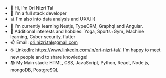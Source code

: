 - 👋 Hi, I’m Ori Nizri Tal
- 👀 I’m a full stack developer
- :bar_chart: I'm also into data analysis and UX/UI:)
- 🌱 I’m currently learning Nestjs, TypeORM, Graphql and Angular.
- :art: Additional interests and hobbies: Yoga, Sports+Gym, Machine learning, Cyber security, flutter
- 📫 Email: ori.nizri.tal@gmail.com
- :coffee: LinkedIn: https://www.linkedin.com/in/ori-nizri-tal/. I'm happy to meet new people and to share knowledge!
- :books: My Main stack: HTML, CSS, JavaScript, Python, React, Node.js, mongoDB, PostgreSQL
